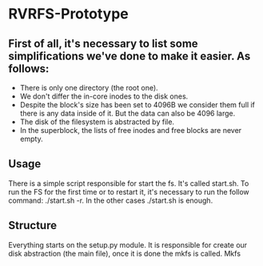 # RVRFS-Prototype

## First of all, it's necessary to list some simplifications we've done to make it easier. As follows:

- There is only one directory (the root one).
- We don't differ the in-core inodes to the disk ones.
- Despite the block's size has been set to 4096B we consider them full if there is any data inside of it.
But the data can also be 4096 large.
- The disk of the filesystem is abstracted by file.
- In the superblock, the lists of free inodes and free blocks are never empty.

## Usage
There is a simple script responsible for start the fs. It's called start.sh.
To run the FS for the first time or to restart it, it's necessary to run the follow command: ./start.sh -r.
In the other cases ./start.sh is enough.

## Structure
Everything starts on the setup.py module. It is responsible for create our disk abstraction (the main file), once it is done the mkfs is called.
Mkfs 


